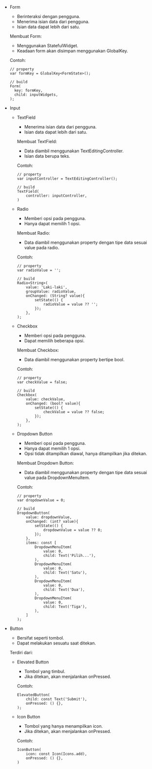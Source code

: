 - Form
  - Berinteraksi dengan pengguna.
  - Menerima isian data dari pengguna.
  - Isian data dapat lebih dari satu.

  Membuat Form:
  - Menggunakan StatefulWidget.
  - Keadaan form akan disimpan menggunakan GlobalKey<FormState>.

  Contoh:
  ```
  // property
  var formKey = GlobalKey<FormState>();

  // build
  Form(
    key: formKey,
    child: inputWidgets,
  );
  ```

- Input
  - TextField
    - Menerima isian data dari pengguna.
    - Isian data dapat lebih dari satu.

    Membuat TextField:
    - Data diambil menggunakan TextEditingController.
    - Isian data berupa teks.

    Contoh:
    ```
    // property
    var inputController = TextEditingController();

    // build
    TextField(
        controller: inputController,
    )
    ```

  - Radio
    - Memberi opsi pada pengguna.
    - Hanya dapat memilih 1 opsi.

    Membuat Radio:
    - Data diambil menggunakan property dengan tipe data sesuai value pada radio.

    Contoh:
    ```
    // property
    var radioValue = '';

    // build
    Radio<String>(
        value: 'Laki-laki',
        groupValue: radioValue,
        onChanged: (String? value){
            setState(() {
                radioValue = value ?? '';
            });
        },
    );
    ```

  - Checkbox
    - Memberi opsi pada pengguna.
    - Dapat memilih beberapa opsi.

    Membuat Checkbox:
    - Data diambil menggunakan property bertipe bool.

    Contoh:
    ```
    // property
    var checkValue = false;

    // build
    Checkbox(
        value: checkValue,
        onChanged: (bool? value){
            setState(() {
                checkValue = value ?? false;
            });
        },
    );
    ```

  - Dropdown Button
    - Memberi opsi pada pengguna.
    - Hanya dapat memilih 1 opsi.
    - Opsi tidak ditampilkan diawal, hanya ditampilkan jika ditekan.

    Membuat Dropdown Button:
    - Data diambil menggunakan property dengan tipe data sesuai value pada DropdownMenuItem.

    Contoh:
    ```
    // property
    var dropdownValue = 0;

    // build
    DropdownButton(
        value: dropdownValue,
        onChanged: (int? value){
            setState(() {
                dropdownValue = value ?? 0;
            });
        },
        items: const [
            DropdownMenuItem(
                value: 0,
                child: Text('Pilih...'),
            ),
            DropdownMenuItem(
                value: 0,
                child: Text('Satu'),
            ),
            DropdownMenuItem(
                value: 0,
                child: Text('Dua'),
            ),
            DropdownMenuItem(
                value: 0,
                child: Text('Tiga'),
            ),
        ]
    );
    ```

- Button
  - Bersifat seperti tombol.
  - Dapat melakukan sesuatu saat ditekan.

  Terdiri dari:
  - Elevated Button
    - Tombol yang timbul.
    - Jika ditekan, akan menjalankan onPressed.

    Contoh:
    ```
    ElevatedButton(
        child: const Text('Submit'),
        onPressed: () {},
    );
    ```

  - Icon Button
    - Tombol yang hanya menampilkan icon.
    - Jika ditekan, akan menjalankan onPressed.

    Contoh:
    ```
    IconButton(
        icon: const Icon(Icons.add),
        onPressed: () {},
    )
    ```